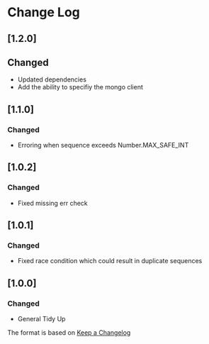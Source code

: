 # Change Log

## [1.2.0]
## Changed
- Updated dependencies
- Add the ability to specifiy the mongo client

## [1.1.0]
### Changed
- Erroring when sequence exceeds Number.MAX_SAFE_INT

## [1.0.2]
### Changed
- Fixed missing err check

## [1.0.1]
### Changed
- Fixed race condition which could result in duplicate sequences

## [1.0.0]
### Changed
- General Tidy Up

The format is based on [Keep a Changelog](http://keepachangelog.com/)
